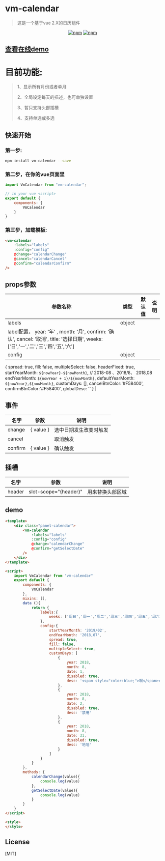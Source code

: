 # vm-calendar

> 这是一个基于vue 2.X的日历组件
> 
<p align="center">
   <a href="https://www.npmjs.com/package/ve-calendar"><img src="https://img.shields.io/npm/v/ve-calendar.svg?style=flat" alt="npm"></a>
   <a href="https://www.npmjs.com/package/ve-calendar"><img src="https://img.shields.io/npm/dm/ve-calendar.svg?style=flat" alt="npm"></a>
 </p>
 

## <a href="#">查看在线demo</a>


# 目前功能:
>1、显示所有月份或者单月
>
>2、全局设定每天的描述，也可单独设置
>
>3、暂只支持头部插槽
>
>4、支持单选或多选



## 快速开始

### 第一步:
``` sh
npm install vm-calendar --save
```
### 第二步，在你的vue页面里
``` js
import VmCalendar from "vm-calendar";

// in your vue <script>
export default {
    components: {
        VmCalendar
    }
}
```

### 第三步，加载模板:
``` html
<vm-calendar 
    :labels="labels"
    :config="config"
    @change="calendarChange"
    @cancel="calendarCancel"
    @confirm="calendarConfirm"
/>

```


## props参数

| 参数名称            | 类型    | 默认值              | 说明                                                                                                                                  |
| ------------------- | ------- | ------------------- | ------------------------------------------------------------------------------------------------------------------------------------- |
| labels              | object  |                 | 
label配置，   year: '年' , month: '月', confirm: '确认', cancel: '取消', title: '选择日期', weeks:['日','一','二','三','四','五','六']                                                                                         |
| config              | object  |                 | 
 {
    spread: true,
    fill: false,
    multipleSelect: false,
    headerFixed: true,
    startYearMonth: `${nowYear}-${nowMonth}`,   // 2018-08 、2018/8、 2018,08
    endYearMonth: `${nowYear + 1}/${nowMonth}`,
    defaultYearMonth: `${nowYear},${nowMonth}`,
    customDays: [],
    cancelBtnColor:'#F58400',
    confirmBtnColor:'#F58400',
    globalDesc: ''
 }                                                                                      |

## 事件
| 名字             | 参数                   | 说明                                                  |
| ---------------- | ---------------------- | ---------------------------------------------------- |
| change           | { value }              | 选中日期发生改变时触发                                 |
| cancel           |                        | 取消触发                                              |
| confirm          | { value }              | 确认触发                                              |


## 插槽
| 名字                 | 参数                                           | 说明                                                                                                                                                                                                  |
| -------------------- | ---------------------------------------------- | ----------------------------------------------------------------------------------------------------------------------------------------------------------------------------------------------------- |
| header               | slot-scope="{header}"                          | 用来替换头部区域          |                                                                                                                                                                            


## demo
``` html
<template>
    <div class="panel-calendar">
        <vm-calendar 
            :labels="labels"
            :config="config"
            @change="calendarChange"
            @confirm="getSelectDate"
        />
    </div>
</template>

<script>
    import VmCalendar from "vm-calendar"
    export default {
        components: {
            VmCalendar
        },
        mixins: [],
        data (){
            return {
                labels:{
                    weeks: ['周日','周一','周二','周三','周四','周五','周六']
                },
                config:{
                    startYearMonth: '2019/02',
                    endYearMonth: '2018,07',
                    spread: true,
                    fill: false,
                    multipleSelect: true,
                    customDays: [
                        {
                            year: 2018,
                            month: 8,
                            date: 1,
                            disabled: true,
                            desc: '<span style="color:blue;">啊</span><span style="color:red;">哈</span>'
                        },
                        {
                            year: 2018,
                            month: 8,
                            date: 2,
                            disabled: true,
                            desc: '禁用'
                        },
                        {
                            year: 2018,
                            month: 8,
                            date: 31,
                            disabled: true,
                            desc: '哈哈'
                        }
                    ]
                }
            }
        },
        methods: {
            calendarChange(value){
                console.log(value)
            },
            getSelectDate(value){
                console.log(value)
            }
        }
    }
</script>

<style>
</style>

```



## License

[MIT]
